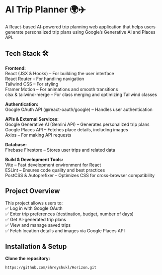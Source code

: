 # AI Trip Planner 🌍✈️

A React-based AI-powered trip planning web application that helps users generate personalized trip plans using Google’s Generative AI and Places API.

## Tech Stack 🛠️

**Frontend:**  
React (JSX & Hooks) – For building the user interface  
React Router – For handling navigation  
Tailwind CSS – For styling  
Framer Motion – For animations and smooth transitions  
clsx & tailwind-merge – For class merging and optimizing Tailwind classes  

**Authentication:**  
Google OAuth API (@react-oauth/google) – Handles user authentication  

**APIs & External Services:**  
Google Generative AI (Gemini API) – Generates personalized trip plans  
Google Places API – Fetches place details, including images  
Axios – For making API requests  

**Database:**  
Firebase Firestore – Stores user trips and related data  

**Build & Development Tools:**  
Vite – Fast development environment for React  
ESLint – Ensures code quality and best practices  
PostCSS & Autoprefixer – Optimizes CSS for cross-browser compatibility  

## Project Overview

This project allows users to:  
✅ Log in with Google OAuth  
✅ Enter trip preferences (destination, budget, number of days)  
✅ Get AI-generated trip plans  
✅ View and manage saved trips  
✅ Fetch location details and images via Google Places API  

## Installation & Setup

**Clone the repository:**
```bash
https://github.com/Shreyshukl/Horizon.git

